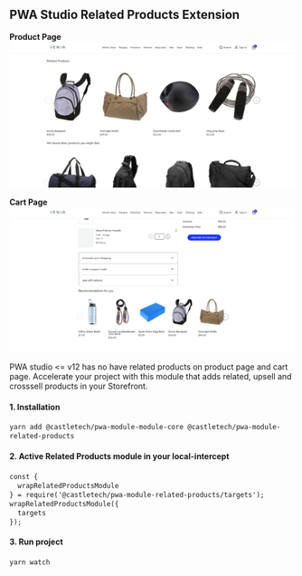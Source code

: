 ## PWA Studio Related Products Extension

**Product Page**
![Preview Product Page](https://github.com/castlebr/pwa-module-related-products/blob/master/docs/preview-product-page.png?raw=true 'Preview Product Page')

**Cart Page**
![Preview Cart Page](https://github.com/castlebr/pwa-module-related-products/blob/master/docs/preview-cart-page.png?raw=true 'Preview Cart Page')

PWA studio <= v12 has no have related products on product page and cart page. Accelerate your project with this module that adds related, upsell and crosssell products in your Storefront.

#### 1. Installation

```
yarn add @castletech/pwa-module-module-core @castletech/pwa-module-related-products
```

#### 2. Active Related Products module in your local-intercept

```
const {
  wrapRelatedProductsModule
} = require('@castletech/pwa-module-related-products/targets');
wrapRelatedProductsModule({
  targets
});
```

#### 3. Run project

```
yarn watch
```
